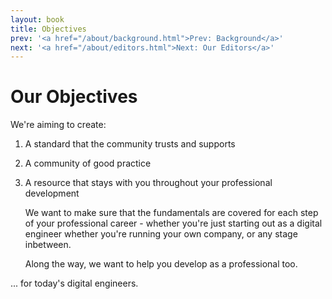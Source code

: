 ```yaml
---
layout: book
title: Objectives
prev: '<a href="/about/background.html">Prev: Background</a>'
next: '<a href="/about/editors.html">Next: Our Editors</a>'
---
```

# Our Objectives

We're aiming to create:

1. A standard that the community trusts and supports
1. A community of good practice
1. A resource that stays with you throughout your professional development

    We want to make sure that the fundamentals are covered for each step of your professional career - whether you're just starting out as a digital engineer whether you're running your own company, or any stage inbetween.

    Along the way, we want to help you develop as a professional too.

... for today's digital engineers.

